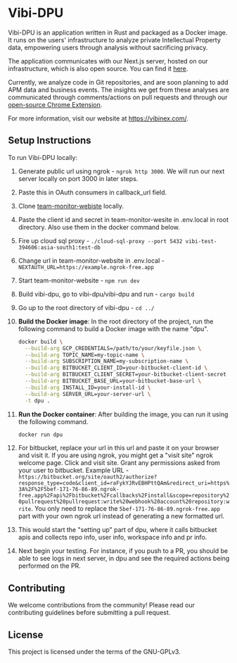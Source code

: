 # Vibi-DPU

Vibi-DPU is an application written in Rust and packaged as a Docker image. It runs on the users' infrastructure to analyze private Intellectual Property data, empowering users through analysis without sacrificing privacy.

The application communicates with our Next.js server, hosted on our infrastructure, which is also open source. You can find it [here](https://github.com/Alokit-Innovations/team-monitor-website/).

Currently, we analyze code in Git repositories, and are soon planning to add APM data and business events. The insights we get from these analyses are communicated through comments/actions on pull requests and through our [open-source Chrome Extension](https://chrome.google.com/webstore/detail/vibinex-code-review/jafgelpkkkopeaefadkdjcmnicgpcncc). 

For more information, visit our website at https://vibinex.com/.

## Setup Instructions

To run Vibi-DPU locally:

1. Generate public url using ngrok - `ngrok http 3000`. We will run our next server locally on port 3000 in later steps.
2. Paste this in OAuth consumers in callback_url field.
3. Clone [team-monitor-webiste](https://github.com/Alokit-Innovations/team-monitor-website/) locally.
4. Paste the client id and secret in team-monitor-wesite in .env.local in root directory. Also use them in the docker command below.
5. Fire up cloud sql proxy - `./cloud-sql-proxy --port 5432 vibi-test-394606:asia-south1:test-db`
6. Change url in team-monitor-website in .env.local - `NEXTAUTH_URL=https://example.ngrok-free.app`
7. Start team-monitor-website - `npm run dev`
8. Build vibi-dpu, go to vibi-dpu/vibi-dpu and run - `cargo build`
9. Go up to the root directory of vibi-dpu - `cd ../`
10. **Build the Docker image**: In the root directory of the project, run the following command to build a Docker image with the name "dpu".

    ```bash
    docker build \
      --build-arg GCP_CREDENTIALS=/path/to/your/keyfile.json \
      --build-arg TOPIC_NAME=my-topic-name \
      --build-arg SUBSCRIPTION_NAME=my-subscription-name \
      --build-arg BITBUCKET_CLIENT_ID=your-bitbucket-client-id \
      --build-arg BITBUCKET_CLIENT_SECRET=your-bitbucket-client-secret \
      --build-arg BITBUCKET_BASE_URL=your-bitbucket-base-url \
      --build-arg INSTALL_ID=your-install-id \
      --build-arg SERVER_URL=your-server-url \
      -t dpu .
    ```
11. **Run the Docker container**: After building the image, you can run it using the following command.

    ```bash
    docker run dpu
    ```
12. For bitbucket, replace your url in this url and paste it on your browser and visit it. If you are using ngrok, you might get a "visit site" ngrok welcome page. Click and visit site. Grant any permissions asked from your user to bitbucket. Example URL - `https://bitbucket.org/site/oauth2/authorize?response_type=code&client_id=raFykYJRvEBHPttQAm&redirect_uri=https%3A%2F%2F5bef-171-76-86-89.ngrok-free.app%2Fapi%2Fbitbucket%2Fcallbacks%2Finstall&scope=repository%20pullrequest%20pullrequest:write%20webhook%20account%20repository:write`. You only need to replace the `5bef-171-76-86-89.ngrok-free.app` part with your own ngrok url instead of generating a new formatted url.
13. This would start the "setting up" part of dpu, where it calls bitbucket apis and collects repo info, user info, workspace info and pr info.
14. Next begin your testing. For instance, if you push to a PR, you should be able to see logs in next server, in dpu and see the required actions being performed on the PR.

## Contributing

We welcome contributions from the community! Please read our contributing guidelines before submitting a pull request.

## License

This project is licensed under the terms of the GNU-GPLv3.